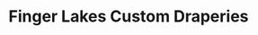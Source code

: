 ---
title: "Finger Lakes Custom Draperies"
url: /fayetteville/finger-lakes-custom-draperies/
shop: curtain
---